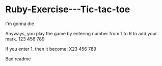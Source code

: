 # Ruby-Exercise---Tic-tac-toe
I'm gonna die

Anyways, you play the game by entering number from 1 to 9 to add your mark.
123
456
789

If you enter 1, then it become:
X23
456
789

Bad readme

